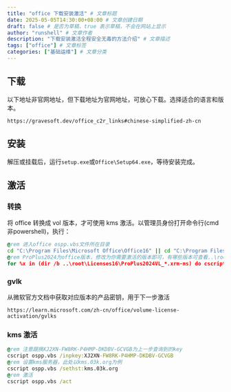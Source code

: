 ```yaml
---
title: "office 下载安装激活" # 文章标题
date: 2025-05-05T14:30:00+08:00 # 文章创建日期
draft: false # 是否为草稿，true 表示草稿，不会在网站上显示
author: "runshell" # 文章作者
description: "下载安装激活全程安全无毒的方法介绍" # 文章描述
tags: ["office"] # 文章标签
categories: ["基础运维"] # 文章分类
---
```


## 下载

以下地址非官网地址，但下载地址为官网地址，可放心下载。选择适合的语言和版本。

```url
https://gravesoft.dev/office_c2r_links#chinese-simplified-zh-cn
```

## 安装

解压或挂载后，运行`setup.exe`或`Office\Setup64.exe`，等待安装完成。

## 激活

### 转换

将 office 转换成 vol 版本，才可使用 kms 激活。以管理员身份打开命令行(cmd非powershell)，执行：

```bat
@rem 进入office ospp.vbs文件所在目录
cd "C:\Program Files\Microsoft Office\Office16" || cd "C:\Program Files (x86)\Microsoft Office\Office16"
@rem ProPlus2024为office版本，修改为你需要激活的版本即可，有哪些版本可查看..\root\Licenses16 目录
for %x in (dir /b ..\root\Licenses16\ProPlus2024VL_*.xrm-ms) do cscript ospp.vbs /inslic:"%x"
```

### gvlk

从微软官方文档中获取对应版本的产品密钥，用于下一步激活

```url
https://learn.microsoft.com/zh-cn/office/volume-license-activation/gvlks
```

### kms 激活

```bat
@rem 注意跟换XJ2XN-FW8RK-P4HMP-DKDBV-GCVGB为上一步查询到的key
cscript ospp.vbs /inpkey:XJ2XN-FW8RK-P4HMP-DKDBV-GCVGB
@rem 设置kms服务器，此处以kms.03k.org为例
cscript ospp.vbs /sethst:kms.03k.org
@rem 激活
cscript ospp.vbs /act
```
